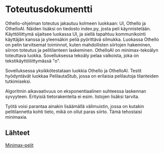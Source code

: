 # Toteutusdokumentti

Othello-ohjelman toteutus jakautuu kolmeen luokkaan: UI, Othello ja OthelloAI.
Näiden lisäksi on tiedosto index.py, josta peli käynnistetään.
Käyttöliittymä sijaitsee luokassa UI, ja siellä tapahtuu kommunikointi käyttäjän kanssa
ja yleensäkin peliä pyörittävä silmukka.
Luokassa Othello on pelin tarvitsemat toiminnot, 
kuten mahdollisten siirtojen hakeminen, siirron toteutus ja pelitilanteen laskeminen.
OthelloAI on minimax-tekoälyn toteuttava luokka.
Sovelluksessa tekoäly pelaa valkoista, joka on tekstikäyttöliittymässä "o".

Sovelluksessa yksikkötestataan luokkia Othello ja OthelloAI.
Testit hyödyntävät luokkaa PelilautaStub, jossa on erilaisia pelilautoja tilanteiden tutkimiseksi.

Algoritmin aikavaativuus on eksponentiaalinen suhteessa laskennan syvyyteen.
Erityisiä tietorakenteita ei esim. listojen lisäksi tarvita.

Työtä voisi parantaa ainakin lisäämällä välimuistin,
jossa on kutakin pelitilannetta kohti tieto, mikä on ollut paras siirto.
Tämä tehostaisi minimaxia.

## Lähteet

[Minimax-pelit](https://tiralabra.github.io/2023_p3/fi/aiheet/minimax.pdf)
